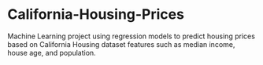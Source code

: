 # California-Housing-Prices
Machine Learning project using regression models to predict housing prices based on California Housing dataset features such as median income, house age, and population.
